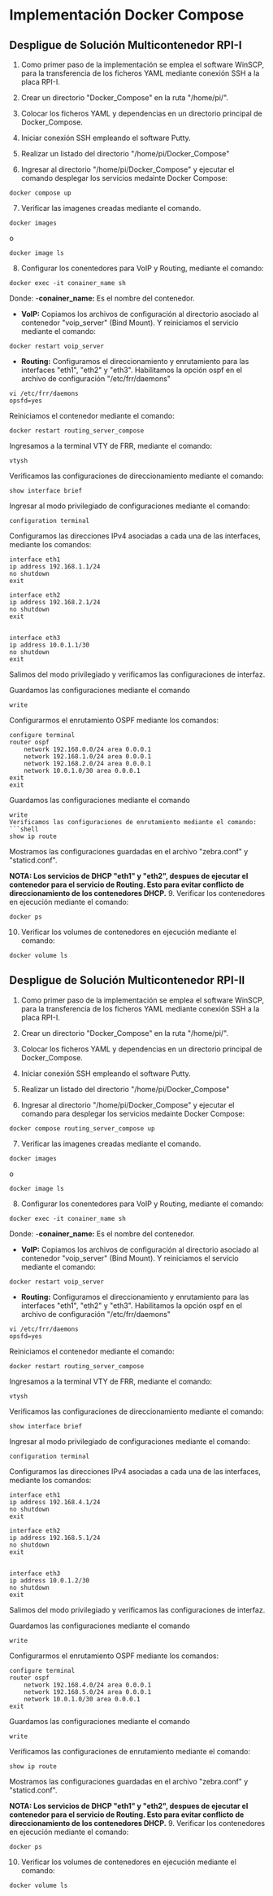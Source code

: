 # Implementación Docker Compose

## Despligue de Solución Multicontenedor RPI-I
1. Como primer paso de la implementación se emplea el software WinSCP, para la transferencia de los ficheros YAML mediante conexión SSH a la placa RPI-I.

2. Crear un directorio "Docker_Compose" en la ruta "/home/pi/".
3. Colocar los ficheros YAML y dependencias en un directorio principal de Docker_Compose.

  
4. Iniciar conexión SSH empleando el software Putty.
  
5. Realizar un listado del directorio "/home/pi/Docker_Compose"


6. Ingresar al directorio "/home/pi/Docker_Compose" y ejecutar el comando desplegar los servicios medainte Docker Compose:
```shell
docker compose up
```

7. Verificar las imagenes creadas mediante el comando.
```shell
docker images
```
o
```shell
docker image ls
```

8. Configurar los conentedores para VoIP y Routing, mediante el comando:
```shell
docker exec -it conainer_name sh
```
Donde:
-**conainer_name:** Es el nombre del contenedor.
- **VoIP:** Copiamos los archivos de configuración al directorio asociado al contenedor "voip_server" (Bind Mount).
Y reiniciamos el servicio mediante el comando:
```shell
docker restart voip_server
```

- **Routing:** Configuramos el direccionamiento y enrutamiento para las interfaces "eth1", "eth2" y "eth3".
Habilitamos la opción ospf en el archivo de configuración "/etc/frr/daemons"
```shell
vi /etc/frr/daemons
opsfd=yes
```
Reiniciamos el contenedor mediante el comando:
```shell
docker restart routing_server_compose
```
Ingresamos a la terminal VTY de FRR, mediante el comando:
```shell
vtysh
```
Verificamos las configuraciones de direccionamiento mediante el comando:
```shell
show interface brief
```
Ingresar al modo privilegiado de configuraciones mediante el comando:
```shell
configuration terminal
```
Configuramos las direcciones IPv4 asociadas a cada una de las interfaces, mediante los comandos:
```shell
interface eth1
ip address 192.168.1.1/24
no shutdown
exit

interface eth2
ip address 192.168.2.1/24
no shutdown
exit


interface eth3
ip address 10.0.1.1/30 
no shutdown
exit
```

Salimos del modo privilegiado y verificamos las configuraciones de interfaz.

Guardamos las configuraciones mediante el comando
```shell
write
```
Configurarmos el enrutamiento OSPF mediante los comandos:
```shell
configure terminal
router ospf
	network 192.168.0.0/24 area 0.0.0.1
	network 192.168.1.0/24 area 0.0.0.1
	network 192.168.2.0/24 area 0.0.0.1
	network 10.0.1.0/30 area 0.0.0.1
exit
exit
```
Guardamos las configuraciones mediante el comando
```shell
write
Verificamos las configuraciones de enrutamiento mediante el comando:
```shell
show ip route
```
Mostramos las configuraciones guardadas en el archivo "zebra.conf" y "staticd.conf".


**NOTA: Los servicios de DHCP "eth1" y "eth2", despues de ejecutar el contenedor para el servicio de Routing. Esto para evitar conflicto de direccionamiento de los contenedores DHCP.**
9. Verificar los contenedores en ejecución mediante el comando:
```shell
docker ps
```

10. Verificar los volumes de contenedores en ejecución mediante el comando:
```shell
docker volume ls
```
## Despligue de Solución Multicontenedor RPI-II
1. Como primer paso de la implementación se emplea el software WinSCP, para la transferencia de los ficheros YAML mediante conexión SSH a la placa RPI-I.

2. Crear un directorio "Docker_Compose" en la ruta "/home/pi/".
3. Colocar los ficheros YAML y dependencias en un directorio principal de Docker_Compose.

  
4. Iniciar conexión SSH empleando el software Putty.
  
5. Realizar un listado del directorio "/home/pi/Docker_Compose"


6. Ingresar al directorio "/home/pi/Docker_Compose" y ejecutar el comando para desplegar los servicios medainte Docker Compose:
```shell
docker compose routing_server_compose up
```

7. Verificar las imagenes creadas mediante el comando.
```shell
docker images
```
o
```shell
docker image ls
```

8. Configurar los conentedores para VoIP y Routing, mediante el comando:
```shell
docker exec -it conainer_name sh
```
Donde:
-**conainer_name:** Es el nombre del contenedor.
- **VoIP:** Copiamos los archivos de configuración al directorio asociado al contenedor "voip_server" (Bind Mount).
Y reiniciamos el servicio mediante el comando:
```shell
docker restart voip_server
```

- **Routing:** Configuramos el direccionamiento y enrutamiento para las interfaces "eth1", "eth2" y "eth3".
Habilitamos la opción ospf en el archivo de configuración "/etc/frr/daemons"
```shell
vi /etc/frr/daemons
opsfd=yes
```
Reiniciamos el contenedor mediante el comando:
```shell
docker restart routing_server_compose
```
Ingresamos a la terminal VTY de FRR, mediante el comando:
```shell
vtysh
```
Verificamos las configuraciones de direccionamiento mediante el comando:
```shell
show interface brief
```
Ingresar al modo privilegiado de configuraciones mediante el comando:
```shell
configuration terminal
```
Configuramos las direcciones IPv4 asociadas a cada una de las interfaces, mediante los comandos:
```shell
interface eth1
ip address 192.168.4.1/24
no shutdown
exit

interface eth2
ip address 192.168.5.1/24
no shutdown
exit


interface eth3
ip address 10.0.1.2/30 
no shutdown
exit
```

Salimos del modo privilegiado y verificamos las configuraciones de interfaz.

Guardamos las configuraciones mediante el comando
```shell
write
```
Configurarmos el enrutamiento OSPF mediante los comandos:
```shell
configure terminal
router ospf
	network 192.168.4.0/24 area 0.0.0.1
	network 192.168.5.0/24 area 0.0.0.1
	network 10.0.1.0/30 area 0.0.0.1
exit
```
Guardamos las configuraciones mediante el comando
```shell
write
```
Verificamos las configuraciones de enrutamiento mediante el comando:
```shell
show ip route
```
Mostramos las configuraciones guardadas en el archivo "zebra.conf" y "staticd.conf".


**NOTA: Los servicios de DHCP "eth1" y "eth2", despues de ejecutar el contenedor para el servicio de Routing. Esto para evitar conflicto de direccionamiento de los contenedores DHCP.**
9. Verificar los contenedores en ejecución mediante el comando:
```shell
docker ps
```

10. Verificar los volumes de contenedores en ejecución mediante el comando:
```shell
docker volume ls
```

